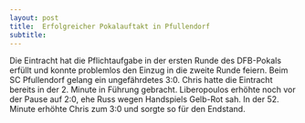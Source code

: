 ```yaml
---
layout: post
title:  Erfolgreicher Pokalauftakt in Pfullendorf
subtitle:  
---
```


Die Eintracht hat die Pflichtaufgabe in der ersten Runde des DFB-Pokals erfüllt und konnte problemlos den Einzug in die zweite Runde feiern. Beim SC Pfullendorf gelang ein ungefährdetes 3:0. Chris hatte die Eintracht bereits in der 2. Minute in Führung gebracht. Liberopoulos erhöhte noch vor der Pause auf 2:0, ehe Russ wegen Handspiels Gelb-Rot sah. In der 52. Minute erhöhte Chris zum 3:0 und sorgte so für den Endstand.


